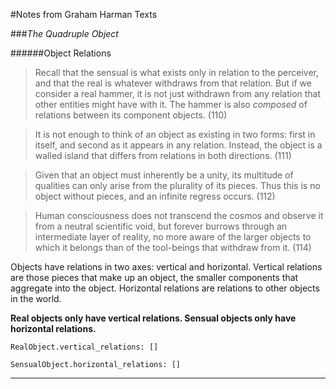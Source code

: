 #Notes from Graham Harman Texts

###_The Quadruple Object_

######Object Relations

> Recall that the sensual is what exists only in relation to the perceiver, and that the real is whatever withdraws from that relation. But if we consider a real hammer, it is not just withdrawn from any relation that other entities might have with it. The hammer is also _composed_ of relations between its component objects. (110)

> It is not enough to think of an object as existing in two forms: first in itself, and second as it appears in any relation. Instead, the object is a walled island that differs from relations in both directions. (111)

> Given that an object must inherently be a unity, its multitude of qualities can only arise from the plurality of its pieces. Thus this is no object without pieces, and an infinite regress occurs. (112)

> Human consciousness does not transcend the cosmos and observe it from a neutral scientific void, but forever burrows through an intermediate layer of reality, no more aware of the larger objects to which it belongs than of the tool-beings that withdraw from it. (114)

Objects have relations in two axes: vertical and horizontal. Vertical relations are those pieces that make up an object, the smaller components that aggregate into the object. Horizontal relations are relations to other objects in the world.

__Real objects only have vertical relations. Sensual objects only have horizontal relations.__

	RealObject.vertical_relations: []

	SensualObject.horizontal_relations: []

***
